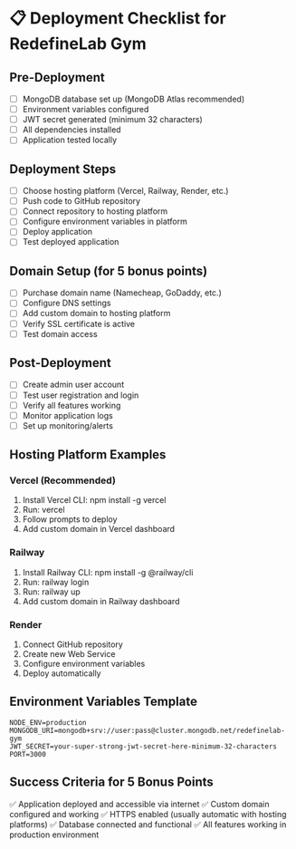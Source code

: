 
# 📋 Deployment Checklist for RedefineLab Gym

## Pre-Deployment
- [ ] MongoDB database set up (MongoDB Atlas recommended)
- [ ] Environment variables configured
- [ ] JWT secret generated (minimum 32 characters)
- [ ] All dependencies installed
- [ ] Application tested locally

## Deployment Steps
- [ ] Choose hosting platform (Vercel, Railway, Render, etc.)
- [ ] Push code to GitHub repository
- [ ] Connect repository to hosting platform
- [ ] Configure environment variables in platform
- [ ] Deploy application
- [ ] Test deployed application

## Domain Setup (for 5 bonus points)
- [ ] Purchase domain name (Namecheap, GoDaddy, etc.)
- [ ] Configure DNS settings
- [ ] Add custom domain to hosting platform
- [ ] Verify SSL certificate is active
- [ ] Test domain access

## Post-Deployment
- [ ] Create admin user account
- [ ] Test user registration and login
- [ ] Verify all features working
- [ ] Monitor application logs
- [ ] Set up monitoring/alerts

## Hosting Platform Examples

### Vercel (Recommended)
1. Install Vercel CLI: npm install -g vercel
2. Run: vercel
3. Follow prompts to deploy
4. Add custom domain in Vercel dashboard

### Railway
1. Install Railway CLI: npm install -g @railway/cli
2. Run: railway login
3. Run: railway up
4. Add custom domain in Railway dashboard

### Render
1. Connect GitHub repository
2. Create new Web Service
3. Configure environment variables
4. Deploy automatically

## Environment Variables Template
```
NODE_ENV=production
MONGODB_URI=mongodb+srv://user:pass@cluster.mongodb.net/redefinelab-gym
JWT_SECRET=your-super-strong-jwt-secret-here-minimum-32-characters
PORT=3000
```

## Success Criteria for 5 Bonus Points
✅ Application deployed and accessible via internet
✅ Custom domain configured and working
✅ HTTPS enabled (usually automatic with hosting platforms)
✅ Database connected and functional
✅ All features working in production environment
